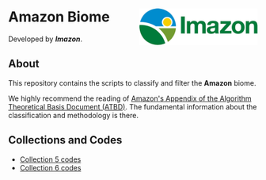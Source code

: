 <div>
    <img src='./assets/logo.png' height='auto' width='240' align='right'>
    <h1>Amazon Biome</h1>
</div>

Developed by ***Imazon***.

## About

This repository contains the scripts to classify and filter the **Amazon** biome. 

We highly recommend the reading of [Amazon's Appendix of the Algorithm Theoretical Basis Document (ATBD)](https://mapbiomas.org/download-dos-atbds). The fundamental information about the classification and methodology is there.

## Collections and Codes
* [Collection 5 codes](./collection5)
* [Collection 6 codes](./collection6)